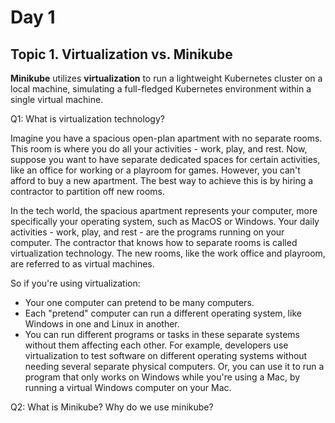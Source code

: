 # Day 1

## Topic 1. Virtualization vs. Minikube

**Minikube** utilizes **virtualization** to run a lightweight Kubernetes cluster on a local machine, simulating a full-fledged Kubernetes environment within a single virtual machine.

Q1: What is virtualization technology?

Imagine you have a spacious open-plan apartment with no separate rooms. This room is where you do all your activities - work, play, and rest. Now, suppose you want to have separate dedicated spaces for certain activities, like an office for working or a playroom for games. However, you can't afford to buy a new apartment. The best way to achieve this is by hiring a contractor to partition off new rooms.

In the tech world, the spacious apartment represents your computer, more specifically your operating system, such as MacOS or Windows. Your daily activities - work, play, and rest - are the programs running on your computer. The contractor that knows how to separate rooms is called virtualization technology. The new rooms, like the work office and playroom, are referred to as virtual machines.

So if you're using virtualization:

- Your one computer can pretend to be many computers.
- Each "pretend" computer can run a different operating system, like Windows in one and Linux in another.
- You can run different programs or tasks in these separate systems without them affecting each other. For example, developers use virtualization to test software on different operating systems without needing several separate physical computers. Or, you can use it to run a program that only works on Windows while you're using a Mac, by running a virtual Windows computer on your Mac.

Q2: What is Minikube? Why do we use minikube?
